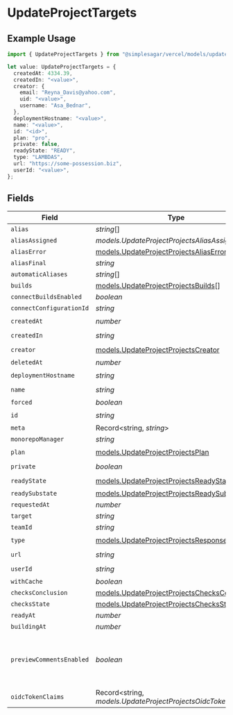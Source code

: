# UpdateProjectTargets

## Example Usage

```typescript
import { UpdateProjectTargets } from "@simplesagar/vercel/models/updateprojectop.js";

let value: UpdateProjectTargets = {
  createdAt: 4334.39,
  createdIn: "<value>",
  creator: {
    email: "Reyna_Davis@yahoo.com",
    uid: "<value>",
    username: "Asa_Bednar",
  },
  deploymentHostname: "<value>",
  name: "<value>",
  id: "<id>",
  plan: "pro",
  private: false,
  readyState: "READY",
  type: "LAMBDAS",
  url: "https://some-possession.biz",
  userId: "<value>",
};
```

## Fields

| Field                                                                                              | Type                                                                                               | Required                                                                                           | Description                                                                                        | Example                                                                                            |
| -------------------------------------------------------------------------------------------------- | -------------------------------------------------------------------------------------------------- | -------------------------------------------------------------------------------------------------- | -------------------------------------------------------------------------------------------------- | -------------------------------------------------------------------------------------------------- |
| `alias`                                                                                            | *string*[]                                                                                         | :heavy_minus_sign:                                                                                 | N/A                                                                                                |                                                                                                    |
| `aliasAssigned`                                                                                    | *models.UpdateProjectProjectsAliasAssigned*                                                        | :heavy_minus_sign:                                                                                 | N/A                                                                                                |                                                                                                    |
| `aliasError`                                                                                       | [models.UpdateProjectProjectsAliasError](../models/updateprojectprojectsaliaserror.md)             | :heavy_minus_sign:                                                                                 | N/A                                                                                                |                                                                                                    |
| `aliasFinal`                                                                                       | *string*                                                                                           | :heavy_minus_sign:                                                                                 | N/A                                                                                                |                                                                                                    |
| `automaticAliases`                                                                                 | *string*[]                                                                                         | :heavy_minus_sign:                                                                                 | N/A                                                                                                |                                                                                                    |
| `builds`                                                                                           | [models.UpdateProjectProjectsBuilds](../models/updateprojectprojectsbuilds.md)[]                   | :heavy_minus_sign:                                                                                 | N/A                                                                                                |                                                                                                    |
| `connectBuildsEnabled`                                                                             | *boolean*                                                                                          | :heavy_minus_sign:                                                                                 | N/A                                                                                                |                                                                                                    |
| `connectConfigurationId`                                                                           | *string*                                                                                           | :heavy_minus_sign:                                                                                 | N/A                                                                                                |                                                                                                    |
| `createdAt`                                                                                        | *number*                                                                                           | :heavy_check_mark:                                                                                 | N/A                                                                                                |                                                                                                    |
| `createdIn`                                                                                        | *string*                                                                                           | :heavy_check_mark:                                                                                 | N/A                                                                                                |                                                                                                    |
| `creator`                                                                                          | [models.UpdateProjectProjectsCreator](../models/updateprojectprojectscreator.md)                   | :heavy_check_mark:                                                                                 | N/A                                                                                                |                                                                                                    |
| `deletedAt`                                                                                        | *number*                                                                                           | :heavy_minus_sign:                                                                                 | N/A                                                                                                |                                                                                                    |
| `deploymentHostname`                                                                               | *string*                                                                                           | :heavy_check_mark:                                                                                 | N/A                                                                                                |                                                                                                    |
| `name`                                                                                             | *string*                                                                                           | :heavy_check_mark:                                                                                 | N/A                                                                                                |                                                                                                    |
| `forced`                                                                                           | *boolean*                                                                                          | :heavy_minus_sign:                                                                                 | N/A                                                                                                |                                                                                                    |
| `id`                                                                                               | *string*                                                                                           | :heavy_check_mark:                                                                                 | N/A                                                                                                |                                                                                                    |
| `meta`                                                                                             | Record<string, *string*>                                                                           | :heavy_minus_sign:                                                                                 | N/A                                                                                                |                                                                                                    |
| `monorepoManager`                                                                                  | *string*                                                                                           | :heavy_minus_sign:                                                                                 | N/A                                                                                                |                                                                                                    |
| `plan`                                                                                             | [models.UpdateProjectProjectsPlan](../models/updateprojectprojectsplan.md)                         | :heavy_check_mark:                                                                                 | N/A                                                                                                |                                                                                                    |
| `private`                                                                                          | *boolean*                                                                                          | :heavy_check_mark:                                                                                 | N/A                                                                                                |                                                                                                    |
| `readyState`                                                                                       | [models.UpdateProjectProjectsReadyState](../models/updateprojectprojectsreadystate.md)             | :heavy_check_mark:                                                                                 | N/A                                                                                                |                                                                                                    |
| `readySubstate`                                                                                    | [models.UpdateProjectProjectsReadySubstate](../models/updateprojectprojectsreadysubstate.md)       | :heavy_minus_sign:                                                                                 | N/A                                                                                                |                                                                                                    |
| `requestedAt`                                                                                      | *number*                                                                                           | :heavy_minus_sign:                                                                                 | N/A                                                                                                |                                                                                                    |
| `target`                                                                                           | *string*                                                                                           | :heavy_minus_sign:                                                                                 | N/A                                                                                                |                                                                                                    |
| `teamId`                                                                                           | *string*                                                                                           | :heavy_minus_sign:                                                                                 | N/A                                                                                                |                                                                                                    |
| `type`                                                                                             | [models.UpdateProjectProjectsResponseType](../models/updateprojectprojectsresponsetype.md)         | :heavy_check_mark:                                                                                 | N/A                                                                                                |                                                                                                    |
| `url`                                                                                              | *string*                                                                                           | :heavy_check_mark:                                                                                 | N/A                                                                                                |                                                                                                    |
| `userId`                                                                                           | *string*                                                                                           | :heavy_check_mark:                                                                                 | N/A                                                                                                |                                                                                                    |
| `withCache`                                                                                        | *boolean*                                                                                          | :heavy_minus_sign:                                                                                 | N/A                                                                                                |                                                                                                    |
| `checksConclusion`                                                                                 | [models.UpdateProjectProjectsChecksConclusion](../models/updateprojectprojectschecksconclusion.md) | :heavy_minus_sign:                                                                                 | N/A                                                                                                |                                                                                                    |
| `checksState`                                                                                      | [models.UpdateProjectProjectsChecksState](../models/updateprojectprojectschecksstate.md)           | :heavy_minus_sign:                                                                                 | N/A                                                                                                |                                                                                                    |
| `readyAt`                                                                                          | *number*                                                                                           | :heavy_minus_sign:                                                                                 | N/A                                                                                                |                                                                                                    |
| `buildingAt`                                                                                       | *number*                                                                                           | :heavy_minus_sign:                                                                                 | N/A                                                                                                |                                                                                                    |
| `previewCommentsEnabled`                                                                           | *boolean*                                                                                          | :heavy_minus_sign:                                                                                 | Whether or not preview comments are enabled for the deployment                                     | false                                                                                              |
| `oidcTokenClaims`                                                                                  | Record<string, *models.UpdateProjectProjectsOidcTokenClaims*>                                      | :heavy_minus_sign:                                                                                 | N/A                                                                                                |                                                                                                    |